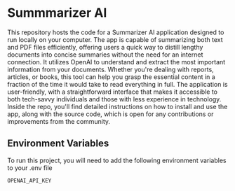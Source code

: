 
# Summmarizer AI

This repository hosts the code for a Summarizer AI application designed to run locally on your computer. The app is capable of summarizing both text and PDF files efficiently, offering users a quick way to distill lengthy documents into concise summaries without the need for an internet connection. It utilizes OpenAI to understand and extract the most important information from your documents. Whether you're dealing with reports, articles, or books, this tool can help you grasp the essential content in a fraction of the time it would take to read everything in full. The application is user-friendly, with a straightforward interface that makes it accessible to both tech-savvy individuals and those with less experience in technology. Inside the repo, you'll find detailed instructions on how to install and use the app, along with the source code, which is open for any contributions or improvements from the community.


## Environment Variables

To run this project, you will need to add the following environment variables to your .env file

`OPENAI_API_KEY`



